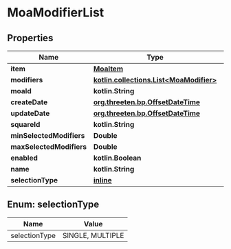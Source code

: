 
# MoaModifierList

## Properties
Name | Type | Description | Notes
------------ | ------------- | ------------- | -------------
**item** | [**MoaItem**](MoaItem.md) |  |  [optional]
**modifiers** | [**kotlin.collections.List&lt;MoaModifier&gt;**](MoaModifier.md) |  |  [optional]
**moaId** | **kotlin.String** |  |  [optional]
**createDate** | [**org.threeten.bp.OffsetDateTime**](org.threeten.bp.OffsetDateTime.md) |  |  [optional]
**updateDate** | [**org.threeten.bp.OffsetDateTime**](org.threeten.bp.OffsetDateTime.md) |  |  [optional]
**squareId** | **kotlin.String** |  |  [optional]
**minSelectedModifiers** | **Double** |  |  [optional]
**maxSelectedModifiers** | **Double** |  |  [optional]
**enabled** | **kotlin.Boolean** |  |  [optional]
**name** | **kotlin.String** |  |  [optional]
**selectionType** | [**inline**](#SelectionTypeEnum) |  |  [optional]


<a name="SelectionTypeEnum"></a>
## Enum: selectionType
Name | Value
---- | -----
selectionType | SINGLE, MULTIPLE



